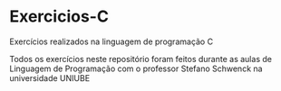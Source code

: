 # Exercicios-C
Exercícios realizados na linguagem de programação C

Todos os exercícios neste repositório foram feitos durante as aulas de Linguagem de Programação com o professor Stefano Schwenck
na universidade UNIUBE
